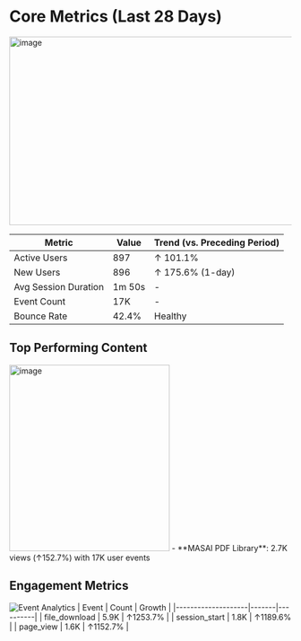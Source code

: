 # Core Metrics (Last 28 Days)
<img width="739" height="336" alt="image" src="https://github.com/user-attachments/assets/9337f118-00d5-4136-80f5-e404dc1d1146" />

| Metric                | Value   | Trend (vs. Preceding Period) |
|-----------------------|---------|-----------------------------|
| Active Users          | 897     | ↑ 101.1%                    |
| New Users             | 896     | ↑ 175.6% (1-day)            |
| Avg Session Duration  | 1m 50s  | -                           |
| Event Count           | 17K     | -                           |
| Bounce Rate           | 42.4%   | Healthy                     |

## Top Performing Content
<img width="286" height="332" alt="image" src="https://github.com/user-attachments/assets/1640a620-c799-43aa-a1b5-31987dbeec06" />
- **MASAI PDF Library**:  
  2.7K views (↑152.7%) with 17K user events

## Engagement Metrics
![Event Analytics](screenshots/event_analytics.png)
| Event              | Count | Growth   |
|--------------------|-------|----------|
| file_download      | 5.9K  | ↑1253.7% |
| session_start      | 1.8K  | ↑1189.6% |
| page_view          | 1.6K  | ↑1152.7% |
